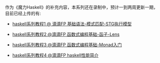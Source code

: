 作为《魔力Haskell》的补充内容，本系列还在录制中，预计一到两周更新一期，目前已经上传的有:

- [haskell系列教程1 @ 滴滴FP 基础语法-模式匹配-STG执行模型](http://www.iqiyi.com/w_19ruf9y619.html)

- [haskell系列教程2 @滴滴FP 函数式编程基础-函子-Lens](http://www.iqiyi.com/w_19rufjzgn1.html)

- [haskell系列教程3 @滴滴FP 函数式编程基础-Monad入门](http://www.iqiyi.com/w_19rug95t5d.html)

- [haskell系列教程4 @滴滴FP haskell性能简介](http://www.iqiyi.com/w_19rumt186d.html)
